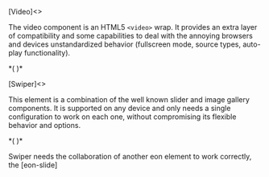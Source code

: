 
[Video]<>

The video component is an HTML5 `<video>` wrap. It provides an extra layer of compatibility and some capabilities to deal with the annoying browsers and devices unstandardized behavior (fullscreen mode, source types, auto-play functionality).

*(
<doc-playground label="Simple Video" format="true" html="true" js="true" css="true" selector="body">
  <template type="html">
    <head>
      <script src='framework/doc-eon/eon/eon.js'></script>
      <script>
        eon.theme = "claro";
        eon.themeSchema = {
          claro: ["eon-video"]
        }
      </script>
      <script>eon.import(['framework/doc-eon/eon/ui/eon-video','framework/doc-eon/custom/doc-playground/doc-showcase'])</script>
  </head>
  <body>
    <doc-showcase label='Snowy day'>
      <eon-video type="video/mp4" controls="true" src="video/snow.mp4" poster="img/snow.jpg" volume="0.5">
      </eon-video>
    </doc-showcase>
  </body>
  </template>
</doc-playground>
)*

[Swiper]<>

This element is a combination of the well known slider and image gallery components. It is supported on any device and only needs a single configuration to work on each one, without compromising its flexible behavior and options.

*(
<doc-playground label="Slider" format="true" html="true" js="true" css="true" selector="body">
  <template type="html">
    <head>
      <script src='framework/doc-eon/eon/eon.js'></script>
      <script>
        eon.theme = "claro";
        eon.themeSchema = {
          claro: ["eon-swiper"]
        }
      </script>
      <script>
        eon.import([
          'framework/doc-eon/eon/ui/eon-video',
          'framework/doc-eon/custom/doc-playground/doc-showcase'
        ]);
      </script>
  </head>
  <body>
    <doc-showcase label='Slider'>
       <eon-swiper pagination="true">
          <eon-slide class="blue"></eon-slide>
          <eon-slide class="red"></eon-slide>
          <eon-slide class="green"></eon-slide>
          <eon-slide class="yellow"></eon-slide>
        </eon-swiper>
    </doc-showcase>
    <doc-showcase label='Gallery'>
       <eon-swiper id="s3" class="d-swiper" direction="horizontal" pagination="true" navigation="true" type="gallery"
          full-screen="true">
          <eon-slide image="img/view-5.jpeg"></eon-slide>
          <eon-slide image="img/view-2.jpeg"></eon-slide>
          <eon-slide image="img/view-6.jpeg"></eon-slide>
          <eon-slide image="img/view-4.jpeg"></eon-slide>
          <eon-slide image="img/view-1.jpeg"></eon-slide>
          <eon-slide image="img/view-5.jpeg"></eon-slide>
          <eon-slide image="img/view-2.jpeg"></eon-slide>
        </eon-swiper>
    </doc-showcase>
  </body>
  </template>
</doc-playground>
)*


Swiper needs the collaboration of another eon element to work correctly, the [eon-slide]

